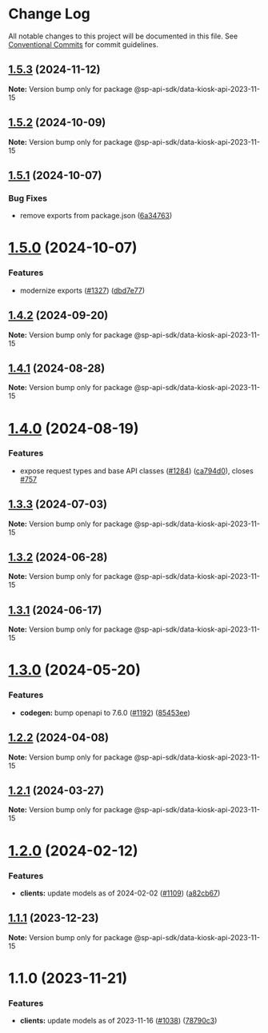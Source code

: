 # Change Log

All notable changes to this project will be documented in this file.
See [Conventional Commits](https://conventionalcommits.org) for commit guidelines.

## [1.5.3](https://github.com/bizon/selling-partner-api-sdk/compare/@sp-api-sdk/data-kiosk-api-2023-11-15@1.5.2...@sp-api-sdk/data-kiosk-api-2023-11-15@1.5.3) (2024-11-12)

**Note:** Version bump only for package @sp-api-sdk/data-kiosk-api-2023-11-15

## [1.5.2](https://github.com/bizon/selling-partner-api-sdk/compare/@sp-api-sdk/data-kiosk-api-2023-11-15@1.5.1...@sp-api-sdk/data-kiosk-api-2023-11-15@1.5.2) (2024-10-09)

**Note:** Version bump only for package @sp-api-sdk/data-kiosk-api-2023-11-15

## [1.5.1](https://github.com/bizon/selling-partner-api-sdk/compare/@sp-api-sdk/data-kiosk-api-2023-11-15@1.5.0...@sp-api-sdk/data-kiosk-api-2023-11-15@1.5.1) (2024-10-07)

### Bug Fixes

* remove exports from package.json ([6a34763](https://github.com/bizon/selling-partner-api-sdk/commit/6a347634f8089f511a393ad481a93796431e8947))

# [1.5.0](https://github.com/bizon/selling-partner-api-sdk/compare/@sp-api-sdk/data-kiosk-api-2023-11-15@1.4.2...@sp-api-sdk/data-kiosk-api-2023-11-15@1.5.0) (2024-10-07)

### Features

* modernize exports ([#1327](https://github.com/bizon/selling-partner-api-sdk/issues/1327)) ([dbd7e77](https://github.com/bizon/selling-partner-api-sdk/commit/dbd7e77ebe5d64131a46671df332fdf66f8b0e0c))

## [1.4.2](https://github.com/bizon/selling-partner-api-sdk/compare/@sp-api-sdk/data-kiosk-api-2023-11-15@1.4.1...@sp-api-sdk/data-kiosk-api-2023-11-15@1.4.2) (2024-09-20)

**Note:** Version bump only for package @sp-api-sdk/data-kiosk-api-2023-11-15

## [1.4.1](https://github.com/bizon/selling-partner-api-sdk/compare/@sp-api-sdk/data-kiosk-api-2023-11-15@1.4.0...@sp-api-sdk/data-kiosk-api-2023-11-15@1.4.1) (2024-08-28)

**Note:** Version bump only for package @sp-api-sdk/data-kiosk-api-2023-11-15

# [1.4.0](https://github.com/bizon/selling-partner-api-sdk/compare/@sp-api-sdk/data-kiosk-api-2023-11-15@1.3.3...@sp-api-sdk/data-kiosk-api-2023-11-15@1.4.0) (2024-08-19)

### Features

* expose request types and base API classes ([#1284](https://github.com/bizon/selling-partner-api-sdk/issues/1284)) ([ca794d0](https://github.com/bizon/selling-partner-api-sdk/commit/ca794d023bcb7b0177de0fdae93ae1aaa7ac3670)), closes [#757](https://github.com/bizon/selling-partner-api-sdk/issues/757)

## [1.3.3](https://github.com/bizon/selling-partner-api-sdk/compare/@sp-api-sdk/data-kiosk-api-2023-11-15@1.3.2...@sp-api-sdk/data-kiosk-api-2023-11-15@1.3.3) (2024-07-03)

**Note:** Version bump only for package @sp-api-sdk/data-kiosk-api-2023-11-15

## [1.3.2](https://github.com/bizon/selling-partner-api-sdk/compare/@sp-api-sdk/data-kiosk-api-2023-11-15@1.3.1...@sp-api-sdk/data-kiosk-api-2023-11-15@1.3.2) (2024-06-28)

**Note:** Version bump only for package @sp-api-sdk/data-kiosk-api-2023-11-15

## [1.3.1](https://github.com/bizon/selling-partner-api-sdk/compare/@sp-api-sdk/data-kiosk-api-2023-11-15@1.3.0...@sp-api-sdk/data-kiosk-api-2023-11-15@1.3.1) (2024-06-17)

**Note:** Version bump only for package @sp-api-sdk/data-kiosk-api-2023-11-15

# [1.3.0](https://github.com/bizon/selling-partner-api-sdk/compare/@sp-api-sdk/data-kiosk-api-2023-11-15@1.2.2...@sp-api-sdk/data-kiosk-api-2023-11-15@1.3.0) (2024-05-20)

### Features

* **codegen:** bump openapi to 7.6.0 ([#1192](https://github.com/bizon/selling-partner-api-sdk/issues/1192)) ([85453ee](https://github.com/bizon/selling-partner-api-sdk/commit/85453ee82ef861547ddc34254a28a59aac6ccc96))

## [1.2.2](https://github.com/bizon/selling-partner-api-sdk/compare/@sp-api-sdk/data-kiosk-api-2023-11-15@1.2.1...@sp-api-sdk/data-kiosk-api-2023-11-15@1.2.2) (2024-04-08)

**Note:** Version bump only for package @sp-api-sdk/data-kiosk-api-2023-11-15

## [1.2.1](https://github.com/bizon/selling-partner-api-sdk/compare/@sp-api-sdk/data-kiosk-api-2023-11-15@1.2.0...@sp-api-sdk/data-kiosk-api-2023-11-15@1.2.1) (2024-03-27)

**Note:** Version bump only for package @sp-api-sdk/data-kiosk-api-2023-11-15

# [1.2.0](https://github.com/bizon/selling-partner-api-sdk/compare/@sp-api-sdk/data-kiosk-api-2023-11-15@1.1.1...@sp-api-sdk/data-kiosk-api-2023-11-15@1.2.0) (2024-02-12)

### Features

* **clients:** update models as of 2024-02-02 ([#1109](https://github.com/bizon/selling-partner-api-sdk/issues/1109)) ([a82cb67](https://github.com/bizon/selling-partner-api-sdk/commit/a82cb6789d8ee37d643545672a9c29b8bdea1b7c))

## [1.1.1](https://github.com/bizon/selling-partner-api-sdk/compare/@sp-api-sdk/data-kiosk-api-2023-11-15@1.1.0...@sp-api-sdk/data-kiosk-api-2023-11-15@1.1.1) (2023-12-23)

**Note:** Version bump only for package @sp-api-sdk/data-kiosk-api-2023-11-15

# 1.1.0 (2023-11-21)

### Features

* **clients:** update models as of 2023-11-16 ([#1038](https://github.com/bizon/selling-partner-api-sdk/issues/1038)) ([78790c3](https://github.com/bizon/selling-partner-api-sdk/commit/78790c3f6bd04e6b8adbca3527320b82586d37f1))
